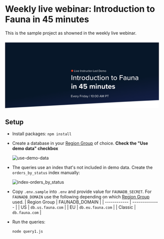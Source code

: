 # Weekly live webinar: Introduction to Fauna in 45 minutes
This is the sample project as showned in the weekly live webinar.

![img](images/signup-page.png)

## Setup
* Install packages: `npm install`
* Create a database in your [Region Group](https://docs.fauna.com/fauna/current/learn/understanding/region_groups)
  of choice. **Check the "Use demo data" checkbox**
  
  ![use-demo-data](images/use-demo-data.png|width=320px)
* The queries use an index that's not included in demo data. Create the `orders_by_status` index manually:

  ![index-orders_by_status](images/index-orders_by_status.png|width=380px)
* Copy `.env.sample` into `.env` and provide value for `FAUNADB_SECRET`. For `FAUNADB_DOMAIN` 
  use the following depending on which [Region Group](https://docs.fauna.com/fauna/current/learn/understanding/region_groups)
  used.
  | Region Group | FAUNADB_DOMAIN |
  | ------------ | -------------- |
  | US           | `db.us.fauna.com` |
  | EU           | `db.eu.fauna.com` |
  | Classic      | `db.fauna.com`    |
* Run the queries:
  ```
  node query1.js
  ```
